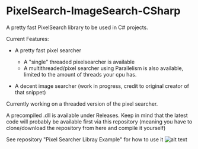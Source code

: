 # PixelSearch-ImageSearch-CSharp

A pretty fast PixelSearch library to be used in C# projects.

Current Features:
* A pretty fast pixel searcher
  * A "single" threaded pixelsearcher is available
  * A multithreaded/pixel searcher using Parallelism is also available, limited to the amount of threads your cpu has.
  
* A decent image searcher (work in progress, credit to original creator of that snippet)

Currently working on a threaded version of the pixel searcher.

A precompiled .dll is available under Releases.
Keep in mind that the latest code will probably be available first via this repository (meaning you have to clone/download the repository from here and compile it yourself)

See repository "Pixel Searcher Libray Example" for how to use it
![alt text](https://i.imgur.com/JBVzfdU.png)
